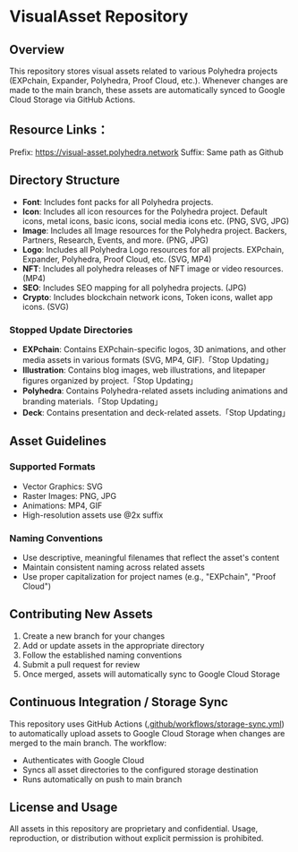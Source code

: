 # VisualAsset Repository

## Overview
This repository stores visual assets related to various Polyhedra projects (EXPchain, Expander, Polyhedra, Proof Cloud, etc.).
Whenever changes are made to the main branch, these assets are automatically synced to Google Cloud Storage via GitHub Actions.

## Resource Links：
Prefix:  https://visual-asset.polyhedra.network 
Suffix: Same path as Github

## Directory Structure
- **Font**: Includes font packs for all Polyhedra projects.
- **Icon**:  Includes all icon resources for the Polyhedra project. Default icons, metal icons, basic icons, social media icons etc. (PNG, SVG, JPG)
- **Image**: Includes all Image resources for the Polyhedra project. Backers, Partners, Research, Events, and more. (PNG, JPG)
- **Logo**: Includes all Polyhedra Logo resources for all projects. EXPchain, Expander, Polyhedra, Proof Cloud, etc. (SVG, MP4)
- **NFT**: Includes all polyhedra releases of NFT image or video resources. (MP4)
- **SEO**: Includes SEO mapping for all polyhedra projects. (JPG)
- **Crypto**: Includes blockchain network icons, Token icons, wallet app icons. (SVG)

### Stopped Update Directories
- **EXPchain**: Contains EXPchain-specific logos, 3D animations, and other media assets in various formats (SVG, MP4, GIF).「Stop Updating」
- **Illustration**: Contains blog images, web illustrations, and litepaper figures organized by project.「Stop Updating」
- **Polyhedra**: Contains Polyhedra-related assets including animations and branding materials.「Stop Updating」
- **Deck**: Contains presentation and deck-related assets.「Stop Updating」

## Asset Guidelines
### Supported Formats
- Vector Graphics: SVG
- Raster Images: PNG, JPG
- Animations: MP4, GIF
- High-resolution assets use @2x suffix

### Naming Conventions
- Use descriptive, meaningful filenames that reflect the asset's content
- Maintain consistent naming across related assets
- Use proper capitalization for project names (e.g., "EXPchain", "Proof Cloud")

## Contributing New Assets
1. Create a new branch for your changes
2. Add or update assets in the appropriate directory
3. Follow the established naming conventions
4. Submit a pull request for review
5. Once merged, assets will automatically sync to Google Cloud Storage

## Continuous Integration / Storage Sync
This repository uses GitHub Actions ([.github/workflows/storage-sync.yml](./.github/workflows/storage-sync.yml)) to automatically upload assets to Google Cloud Storage when changes are merged to the main branch. The workflow:
- Authenticates with Google Cloud
- Syncs all asset directories to the configured storage destination
- Runs automatically on push to main branch

## License and Usage
All assets in this repository are proprietary and confidential. Usage, reproduction, or distribution without explicit permission is prohibited.
